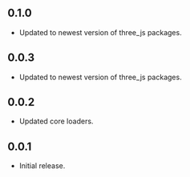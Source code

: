 ## 0.1.0

* Updated to newest version of three_js packages.

## 0.0.3

* Updated to newest version of three_js packages.

## 0.0.2

* Updated core loaders.

## 0.0.1

* Initial release.